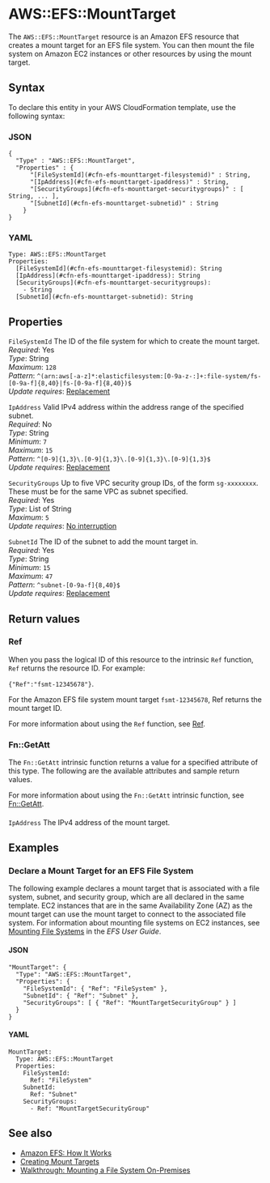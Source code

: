 # AWS::EFS::MountTarget<a name="aws-resource-efs-mounttarget"></a>

The `AWS::EFS::MountTarget` resource is an Amazon EFS resource that creates a mount target for an EFS file system\. You can then mount the file system on Amazon EC2 instances or other resources by using the mount target\.

## Syntax<a name="aws-resource-efs-mounttarget-syntax"></a>

To declare this entity in your AWS CloudFormation template, use the following syntax:

### JSON<a name="aws-resource-efs-mounttarget-syntax.json"></a>

```
{
  "Type" : "AWS::EFS::MountTarget",
  "Properties" : {
      "[FileSystemId](#cfn-efs-mounttarget-filesystemid)" : String,
      "[IpAddress](#cfn-efs-mounttarget-ipaddress)" : String,
      "[SecurityGroups](#cfn-efs-mounttarget-securitygroups)" : [ String, ... ],
      "[SubnetId](#cfn-efs-mounttarget-subnetid)" : String
    }
}
```

### YAML<a name="aws-resource-efs-mounttarget-syntax.yaml"></a>

```
Type: AWS::EFS::MountTarget
Properties: 
  [FileSystemId](#cfn-efs-mounttarget-filesystemid): String
  [IpAddress](#cfn-efs-mounttarget-ipaddress): String
  [SecurityGroups](#cfn-efs-mounttarget-securitygroups): 
    - String
  [SubnetId](#cfn-efs-mounttarget-subnetid): String
```

## Properties<a name="aws-resource-efs-mounttarget-properties"></a>

`FileSystemId`  <a name="cfn-efs-mounttarget-filesystemid"></a>
The ID of the file system for which to create the mount target\.  
*Required*: Yes  
*Type*: String  
*Maximum*: `128`  
*Pattern*: `^(arn:aws[-a-z]*:elasticfilesystem:[0-9a-z-:]+:file-system/fs-[0-9a-f]{8,40}|fs-[0-9a-f]{8,40})$`  
*Update requires*: [Replacement](https://docs.aws.amazon.com/AWSCloudFormation/latest/UserGuide/using-cfn-updating-stacks-update-behaviors.html#update-replacement)

`IpAddress`  <a name="cfn-efs-mounttarget-ipaddress"></a>
Valid IPv4 address within the address range of the specified subnet\.  
*Required*: No  
*Type*: String  
*Minimum*: `7`  
*Maximum*: `15`  
*Pattern*: `^[0-9]{1,3}\.[0-9]{1,3}\.[0-9]{1,3}\.[0-9]{1,3}$`  
*Update requires*: [Replacement](https://docs.aws.amazon.com/AWSCloudFormation/latest/UserGuide/using-cfn-updating-stacks-update-behaviors.html#update-replacement)

`SecurityGroups`  <a name="cfn-efs-mounttarget-securitygroups"></a>
Up to five VPC security group IDs, of the form `sg-xxxxxxxx`\. These must be for the same VPC as subnet specified\.  
*Required*: Yes  
*Type*: List of String  
*Maximum*: `5`  
*Update requires*: [No interruption](https://docs.aws.amazon.com/AWSCloudFormation/latest/UserGuide/using-cfn-updating-stacks-update-behaviors.html#update-no-interrupt)

`SubnetId`  <a name="cfn-efs-mounttarget-subnetid"></a>
The ID of the subnet to add the mount target in\.  
*Required*: Yes  
*Type*: String  
*Minimum*: `15`  
*Maximum*: `47`  
*Pattern*: `^subnet-[0-9a-f]{8,40}$`  
*Update requires*: [Replacement](https://docs.aws.amazon.com/AWSCloudFormation/latest/UserGuide/using-cfn-updating-stacks-update-behaviors.html#update-replacement)

## Return values<a name="aws-resource-efs-mounttarget-return-values"></a>

### Ref<a name="aws-resource-efs-mounttarget-return-values-ref"></a>

 When you pass the logical ID of this resource to the intrinsic `Ref` function, `Ref` returns the resource ID\. For example: 

 `{"Ref":"fsmt-12345678"}`\.

For the Amazon EFS file system mount target `fsmt-12345678`, Ref returns the mount target ID\.

For more information about using the `Ref` function, see [Ref](https://docs.aws.amazon.com/AWSCloudFormation/latest/UserGuide/intrinsic-function-reference-ref.html)\.

### Fn::GetAtt<a name="aws-resource-efs-mounttarget-return-values-fn--getatt"></a>

The `Fn::GetAtt` intrinsic function returns a value for a specified attribute of this type\. The following are the available attributes and sample return values\.

For more information about using the `Fn::GetAtt` intrinsic function, see [Fn::GetAtt](https://docs.aws.amazon.com/AWSCloudFormation/latest/UserGuide/intrinsic-function-reference-getatt.html)\.

#### <a name="aws-resource-efs-mounttarget-return-values-fn--getatt-fn--getatt"></a>

`IpAddress`  <a name="IpAddress-fn::getatt"></a>
The IPv4 address of the mount target\.

## Examples<a name="aws-resource-efs-mounttarget--examples"></a>



### Declare a Mount Target for an EFS File System<a name="aws-resource-efs-mounttarget--examples--Declare_a_Mount_Target_for_an_EFS_File_System"></a>

The following example declares a mount target that is associated with a file system, subnet, and security group, which are all declared in the same template\. EC2 instances that are in the same Availability Zone \(AZ\) as the mount target can use the mount target to connect to the associated file system\. For information about mounting file systems on EC2 instances, see [Mounting File Systems](https://docs.aws.amazon.com/efs/latest/ug/mounting-fs.html) in the *EFS User Guide*\.

#### JSON<a name="aws-resource-efs-mounttarget--examples--Declare_a_Mount_Target_for_an_EFS_File_System--json"></a>

```
"MountTarget": {
  "Type": "AWS::EFS::MountTarget",
  "Properties": {
    "FileSystemId": { "Ref": "FileSystem" },
    "SubnetId": { "Ref": "Subnet" },
    "SecurityGroups": [ { "Ref": "MountTargetSecurityGroup" } ]        
  }
}
```

#### YAML<a name="aws-resource-efs-mounttarget--examples--Declare_a_Mount_Target_for_an_EFS_File_System--yaml"></a>

```
MountTarget: 
  Type: AWS::EFS::MountTarget
  Properties: 
    FileSystemId: 
      Ref: "FileSystem"
    SubnetId: 
      Ref: "Subnet"
    SecurityGroups: 
      - Ref: "MountTargetSecurityGroup"
```

## See also<a name="aws-resource-efs-mounttarget--seealso"></a>
+  [Amazon EFS: How It Works](https://docs.aws.amazon.com/efs/latest/ug/how-it-works.html) 
+  [Creating Mount Targets](https://docs.aws.amazon.com/efs/latest/ug/accessing-fs.html) 
+  [Walkthrough: Mounting a File System On\-Premises](https://docs.aws.amazon.com/efs/latest/ug/efs-onpremises.html) 

